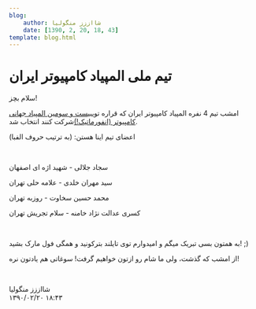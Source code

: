 ```yaml
---
blog:
    author: شااززز منگولیا
    date: [1390, 2, 20, 18, 43]
template: blog.html
---
```

# تیم ملی المپیاد کامپیوتر ایران

<div class="cnt">
سلام بچز!<p>امشب تیم 4 نفره المپیاد کامپیوتر ایران که قراره توی<a href="http://ioi2011.or.th/" target="_blank">بیست و سومین المپیاد جهانی کامپیوتر (انفورماتیک!)</a>شرکت کنند انتخاب شد.</p>
<p>اعضای تیم اینا هستن: (به ترتیب حروف الفبا)</p>
<p><br/></p>
<p>سجاد جلالی - شهید اژه ای اصفهان</p>
<p>سید مهران خلدی - علامه حلی تهران</p>
<p>محمد حسین سخاوت - روزبه تهران</p>
<p>کسری عدالت نژاد خامنه - سلام تجریش تهران</p>
<p><br/></p>
<p>به همتون بسی تبریک میگم و امیدوارم توی تایلند بترکونید و همگی فول مارک بشید! ;) </p>
<p>از امشب که گذشت، ولی ما شام رو ازتون خواهیم گرفت! سوغاتی هم یادتون نره!</p>
<p><br/></p>
</div>

<div class="blog-info">
    <div class="blog-author">شااززز منگولیا</div>
    <div class="blog-date">۱۳۹۰/۰۲/۲۰ ۱۸:۴۳</div>
</div>


